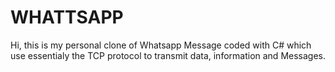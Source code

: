 # WHATTSAPP
Hi, this is my personal clone of Whatsapp Message coded with C# which use essentialy the TCP protocol to transmit data, information and Messages.
